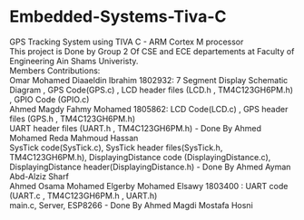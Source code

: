 # Embedded-Systems-Tiva-C
GPS Tracking System using TIVA C - ARM Cortex M processor </br>
This project is Done by Group 2 Of CSE and ECE departements at Faculty of Engineering Ain Shams Univeristy. </br>
Members Contributions: </br>
Omar Mohamed Diaaeldin Ibrahim 1802932: 7 Segment Display Schematic Diagram , GPS Code(GPS.c) , LCD header files (LCD.h , TM4C123GH6PM.h) , GPIO Code (GPIO.c) </br>
Ahmed Magdy Fahmy Mohamed 1805862: LCD Code(LCD.c) , GPS header files (GPS.h , TM4C123GH6PM.h) </br>
UART header files (UART.h , TM4C123GH6PM.h) - Done By Ahmed Mohamed Reda Mahmoud Hassan </br>
SysTick code(SysTick.c), SysTick header files(SysTick.h, TM4C123GH6PM.h), DisplayingDistance code (DisplayingDistance.c), DisplayingDistance header(DisplayingDistance.h) - Done By Ahmed Ayman Abd-Alziz Sharf </br>
Ahmed Osama Mohamed Elgerby Mohamed Elsawy 1803400 : UART code (UART.c , TM4C123GH6PM.h , UART.h) </br>
main.c, Server, ESP8266 - Done By Ahmed Magdi Mostafa Hosni </br>
